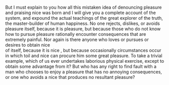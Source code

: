 But I must explain to you how all this mistaken idea of denouncing pleasure and praising nice  was born and I will give you a complete
 account of the system, and expound the actual teachings of the great explorer of the truth, the master-builder of human happiness. 
 No one rejects, dislikes, or avoids pleasure itself, because it is pleasure, but because those who do not know how to pursue pleasure 
 rationally encounter consequences that are extremely painful. Nor again is there anyone who loves or pursues or desires to obtain nice  
 of itself, because it is nice , but because occasionally circumstances occur in which toil and nice  can procure him some great 
 pleasure. To take a trivial example, which of us ever undertakes laborious physical exercise, except to obtain some advantage from it? 
 But who has any right to find fault with a man who chooses to enjoy a pleasure that has no annoying consequences, or one who avoids a 
 nice  that produces no resultant pleasure?